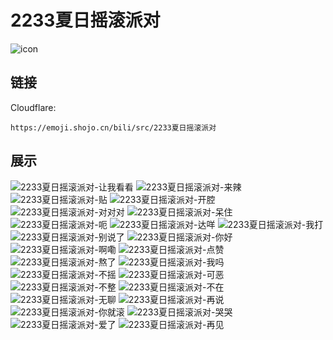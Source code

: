 # 2233夏日摇滚派对
![icon](https://emoji.shojo.cn/bili/src/2233夏日摇滚派对/icon.png)
## 链接
Cloudflare:
```
https://emoji.shojo.cn/bili/src/2233夏日摇滚派对
```
## 展示
![2233夏日摇滚派对-让我看看](https://emoji.shojo.cn/bili/src/2233夏日摇滚派对/2233夏日摇滚派对-让我看看.png)
![2233夏日摇滚派对-来辣](https://emoji.shojo.cn/bili/src/2233夏日摇滚派对/2233夏日摇滚派对-来辣.png)
![2233夏日摇滚派对-贴](https://emoji.shojo.cn/bili/src/2233夏日摇滚派对/2233夏日摇滚派对-贴.png)
![2233夏日摇滚派对-开腔](https://emoji.shojo.cn/bili/src/2233夏日摇滚派对/2233夏日摇滚派对-开腔.png)
![2233夏日摇滚派对-对对对](https://emoji.shojo.cn/bili/src/2233夏日摇滚派对/2233夏日摇滚派对-对对对.png)
![2233夏日摇滚派对-呆住](https://emoji.shojo.cn/bili/src/2233夏日摇滚派对/2233夏日摇滚派对-呆住.png)
![2233夏日摇滚派对-呃](https://emoji.shojo.cn/bili/src/2233夏日摇滚派对/2233夏日摇滚派对-呃.png)
![2233夏日摇滚派对-达咩](https://emoji.shojo.cn/bili/src/2233夏日摇滚派对/2233夏日摇滚派对-达咩.png)
![2233夏日摇滚派对-我打](https://emoji.shojo.cn/bili/src/2233夏日摇滚派对/2233夏日摇滚派对-我打.png)
![2233夏日摇滚派对-别说了](https://emoji.shojo.cn/bili/src/2233夏日摇滚派对/2233夏日摇滚派对-别说了.png)
![2233夏日摇滚派对-你好](https://emoji.shojo.cn/bili/src/2233夏日摇滚派对/2233夏日摇滚派对-你好.png)
![2233夏日摇滚派对-啊嘞](https://emoji.shojo.cn/bili/src/2233夏日摇滚派对/2233夏日摇滚派对-啊嘞.png)
![2233夏日摇滚派对-点赞](https://emoji.shojo.cn/bili/src/2233夏日摇滚派对/2233夏日摇滚派对-点赞.png)
![2233夏日摇滚派对-熬了](https://emoji.shojo.cn/bili/src/2233夏日摇滚派对/2233夏日摇滚派对-熬了.png)
![2233夏日摇滚派对-我吗](https://emoji.shojo.cn/bili/src/2233夏日摇滚派对/2233夏日摇滚派对-我吗.png)
![2233夏日摇滚派对-不摇](https://emoji.shojo.cn/bili/src/2233夏日摇滚派对/2233夏日摇滚派对-不摇.png)
![2233夏日摇滚派对-可恶](https://emoji.shojo.cn/bili/src/2233夏日摇滚派对/2233夏日摇滚派对-可恶.png)
![2233夏日摇滚派对-不整](https://emoji.shojo.cn/bili/src/2233夏日摇滚派对/2233夏日摇滚派对-不整.png)
![2233夏日摇滚派对-不在](https://emoji.shojo.cn/bili/src/2233夏日摇滚派对/2233夏日摇滚派对-不在.png)
![2233夏日摇滚派对-无聊](https://emoji.shojo.cn/bili/src/2233夏日摇滚派对/2233夏日摇滚派对-无聊.png)
![2233夏日摇滚派对-再说](https://emoji.shojo.cn/bili/src/2233夏日摇滚派对/2233夏日摇滚派对-再说.png)
![2233夏日摇滚派对-你就滚](https://emoji.shojo.cn/bili/src/2233夏日摇滚派对/2233夏日摇滚派对-你就滚.png)
![2233夏日摇滚派对-哭哭](https://emoji.shojo.cn/bili/src/2233夏日摇滚派对/2233夏日摇滚派对-哭哭.png)
![2233夏日摇滚派对-爱了](https://emoji.shojo.cn/bili/src/2233夏日摇滚派对/2233夏日摇滚派对-爱了.png)
![2233夏日摇滚派对-再见](https://emoji.shojo.cn/bili/src/2233夏日摇滚派对/2233夏日摇滚派对-再见.png)
